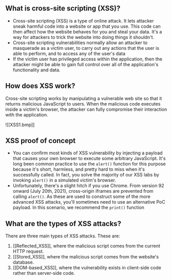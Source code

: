 ## What is cross-site scripting (XSS)?
- Cross-site scripting (XSS) is a type of online attack. It lets attacker sneak harmful code into a website or app that you use. This code can then affect how the website behaves for you and steal your data. It's a way for attackers to trick the website into doing things it shouldn't.
- Cross-site scripting vulnerabilities normally allow an attacker to masquerade as a victim user, to carry out any actions that the user is able to perform, and to access any of the user's data
- If the victim user has privileged access within the application, then the attacker might be able to gain full control over all of the application's functionality and data.

## How does XSS work?
Cross-site scripting works by manipulating a vulnerable web site so that it returns malicious JavaScript to users. When the malicious code executes inside a victim's browser, the attacker can fully compromise their interaction with the application.

![[XSS1.bmp]]

## XSS proof of concept
- You can confirm most kinds of XSS vulnerability by injecting a payload that causes your own browser to execute some arbitrary JavaScript. It's long been common practice to use the `alert()` function for this purpose because it's short, harmless, and pretty hard to miss when it's successfully called. In fact, you solve the majority of our XSS labs by invoking `alert()` in a simulated victim's browser.
- Unfortunately, there's a slight hitch if you use Chrome. From version 92 onward (July 20th, 2021), cross-origin iframes are prevented from calling `alert()`. As these are used to construct some of the more advanced XSS attacks, you'll sometimes need to use an alternative PoC payload. In this scenario, we recommend the `print()` function

## What are the types of XSS attacks?
There are three main types of XSS attacks. These are:

1. [[Reflected_XSS]], where the malicious script comes from the current HTTP request.
2. [[Stored_XSS]], where the malicious script comes from the website's database.
3. [[DOM-based_XSS]], where the vulnerability exists in client-side code rather than server-side code.